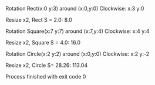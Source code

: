 Rotation Rect(x:0 y:3) around (x:0,y:0) Clockwise: x:3 y:0

Resize x2, Rect S = 2.0: 8.0

Rotation Square(x:7 y:7) around (x:7,y:4) Clockwise: x:4 y:4

Resize x2, Square S = 4.0: 16.0

Rotation Circle(x:2 y:2) around (x:0,y:0) Clockwise: x:2 y:-2

Resize x2, Circle S= 28.26: 113.04

Process finished with exit code 0
